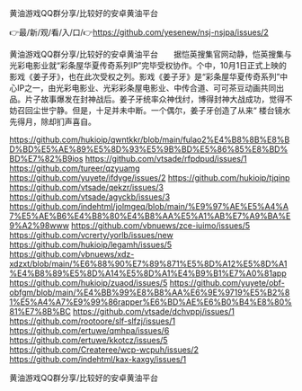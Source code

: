 黄油游戏QQ群分享/比较好的安卓黄油平台

👉最/新/观/看/入/口/👉https://github.com/yesenew/nsj-nsjpa/issues/2

黄油游戏QQ群分享/比较好的安卓黄油平台　　据恺英搜集官网动静，恺英搜集与光彩电影业就“彩条屋华夏传奇系列IP”完毕受权协作。个中，10月1日正式上映的影戏《姜子牙》，也在此次受权之列。影戏《姜子牙》是“彩条屋华夏传奇系列”中心IP之一，由光彩电影业、光彩彩条屋电影业、中传合道、可可茶豆动画共同出品。片子故事爆发在封神战后。姜子牙统率众神伐纣，博得封神大战成功，觉得不妨召回尘世宁静。但是，十足并未中断。一个偶尔，姜子牙创造了从来“
楼台镜水先得月，除却扪声喜自。


https://github.com/hukioip/qwntkkr/blob/main/fulao2%E4%B8%8B%E8%BD%BD%E5%AE%89%E5%8D%93%E5%9B%BD%E5%86%85%E8%BD%BD%E7%82%B9ios
https://github.com/vtsade/rfpdpud/issues/1
https://github.com/tureer/qzyuamg
https://github.com/yuyete/ifdyge/issues/2
https://github.com/hukioip/tjqinp
https://github.com/vtsade/qekzr/issues/3
https://github.com/vtsade/agyckb/issues/3
https://github.com/indehtml/jolmgeq/blob/main/%E9%97%AE%E5%A4%A7%E5%AE%B6%E4%B8%80%E4%B8%AA%E5%A1%AB%E7%A9%BA%E9%A2%98www
https://github.com/vbnuews/zce-iuimo/issues/5
https://github.com/vcrerty/yorlb/issues/new
https://github.com/hukioip/legamh/issues/5
https://github.com/vbnuews/xdz-xdzxt/blob/main/%E6%88%90%E7%89%871%E5%8D%A12%E5%8D%A1%E4%B8%89%E5%8D%A14%E5%8D%A1%E4%B9%B1%E7%A0%81app
https://github.com/hukioip/zuaod/issues/5
https://github.com/yuyete/obf-obfgm/blob/main/%E4%BB%99%E8%B8%AA%E6%9E%9719%E5%B2%81%E5%A4%A7%E9%99%86rapper%E6%BD%AE%E6%B0%B4%E8%80%81%E7%8B%BC
https://github.com/vtsade/dchvppj/issues/1
https://github.com/rootoore/slf-slfzj/issues/1
https://github.com/ertuwe/qmhpa/issues/6
https://github.com/ertuwe/kkotcz/issues/5
https://github.com/Createree/wcp-wcpuh/issues/2
https://github.com/indehtml/kax-kaxgy/issues/1

黄油游戏QQ群分享/比较好的安卓黄油平台
